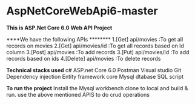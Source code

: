 # AspNetCoreWebApi6-master

**This is ASP.Net Core 6.0 Web API Project**

****We have the following APIs ********
1.[Get] api/movies :To get all records on movies
2.[Get] api/movies/id :To get all records based on Id column
3.[Post] api/movies :To add  records
3.[Put] api/movies/Id :To add  records based on ids
4.[Delete] api/movies :To delete records

**Technical stacks used**
c#
ASP.net Core 6.0
Postman
Visual studio
Git
Dependency injection
Entity framework core
Mysql dtabase
SQL script

**To run the project** 
Install the Mysql workbench
clone to local and build & run. use the above mentioned APIS to do crud operations

